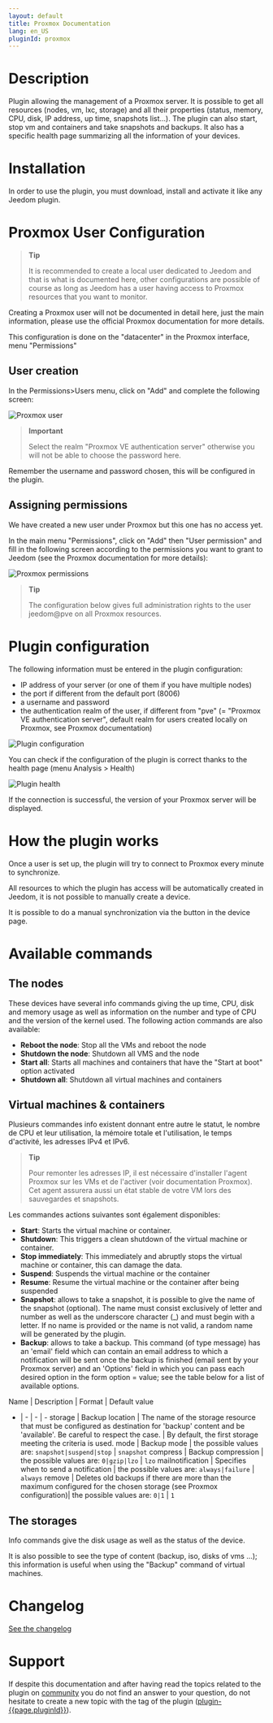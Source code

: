 ```yaml
---
layout: default
title: Proxmox Documentation
lang: en_US
pluginId: proxmox
---
```


# Description

Plugin allowing the management of a Proxmox server.
It is possible to get all resources (nodes, vm, lxc, storage) and all their properties (status, memory, CPU, disk, IP address, up time, snapshots list...).
The plugin can also start, stop vm and containers and take snapshots and backups.
It also has a specific health page summarizing all the information of your devices.

# Installation

In order to use the plugin, you must download, install and activate it like any Jeedom plugin.

# Proxmox User Configuration

> **Tip**
>
> It is recommended to create a local user dedicated to Jeedom and that is what is documented here, other configurations are possible of course as long as Jeedom has a user having access to Proxmox resources that you want to monitor.

Creating a Proxmox user will not be documented in detail here, just the main information, please use the official Proxmox documentation for more details.

This configuration is done on the "datacenter" in the Proxmox interface, menu "Permissions"

## User creation

In the Permissions>Users menu, click on "Add" and complete the following screen:

![Proxmox user](../images/proxmox_user.png "Proxmox user")

> **Important**
>
> Select the realm "Proxmox VE authentication server" otherwise you will not be able to choose the password here.

Remember the username and password chosen, this will be configured in the plugin.

## Assigning permissions

We have created a new user under Proxmox but this one has no access yet.

In the main menu "Permissions", click on "Add" then "User permission" and fill in the following screen according to the permissions you want to grant to Jeedom (see the Proxmox documentation for more details):

![Proxmox permissions](../images/proxmox_permissions.png "Proxmox permissions")

> **Tip**
>
> The configuration below gives full administration rights to the user jeedom@pve on all Proxmox resources.

# Plugin configuration

The following information must be entered in the plugin configuration:

- IP address of your server (or one of them if you have multiple nodes)
- the port if different from the default port (8006)
- a username and password
- the authentication realm of the user, if different from "pve" (= "Proxmox VE authentication server", default realm for users created locally on Proxmox, see Proxmox documentation)

![Plugin configuration](../images/plugin_config.png "Plugin configuration")

You can check if the configuration of the plugin is correct thanks to the health page (menu Analysis > Health)

![Plugin health](../images/plugin_health.png "Plugin health")

If the connection is successful, the version of your Proxmox server will be displayed.

# How the plugin works

Once a user is set up, the plugin will try to connect to Proxmox every minute to synchronize.

All resources to which the plugin has access will be automatically created in Jeedom, it is not possible to manually create a device.

It is possible to do a manual synchronization via the button in the device page.

# Available commands

## The nodes

These devices have several info commands giving the up time, CPU, disk and memory usage as well as information on the number and type of CPU and the version of the kernel used.
The following action commands are also available:

- **Reboot the node**: Stop all the VMs and reboot the node
- **Shutdown the node**: Shutdown all VMS and the node
- **Start all**: Starts all machines and containers that have the "Start at boot" option activated
- **Shutdown all**: Shutdown all virtual machines and containers

## Virtual machines & containers

Plusieurs commandes info existent donnant entre autre le statut, le nombre de CPU et leur utilisation, la mémoire totale et l'utilisation, le temps d'activité, les adresses IPv4 et IPv6.

> **Tip**
>
> Pour remonter les adresses IP, il est nécessaire d'installer l'agent Proxmox sur les VMs et de l'activer (voir documentation Proxmox). Cet agent assurera aussi un état stable de votre VM lors des sauvegardes et snapshots.

Les commandes actions suivantes sont également disponibles:

- **Start**: Starts the virtual machine or container.
- **Shutdown**: This triggers a clean shutdown of the virtual machine or container.
- **Stop immediately**: This immediately and abruptly stops the virtual machine or container, this can damage the data.
- **Suspend**: Suspends the virtual machine or the container
- **Resume**: Resume the virtual machine or the container after being suspended
- **Snapshot**: allows to take a snapshot, it is possible to give the name of the snapshot (optional). The name must consist exclusively of letter and number as well as the underscore character (_) and must begin with a letter. If no name is provided or the name is not valid, a random name will be generated by the plugin.
- **Backup**: allows to take a backup. This command (of type message) has an 'email' field which can contain an email address to which a notification will be sent once the backup is finished (email sent by your Proxmox server) and an 'Options' field in which you can pass each desired option in the form option = value; see the table below for a list of available options.

Name | Description | Format | Default value
- | - | - | -
storage | Backup location | The name of the storage resource that must be configured as destination for 'backup' content and be 'available'. Be careful to respect the case. | By default, the first storage meeting the criteria is used.
mode | Backup mode | the possible values are: `snapshot|suspend|stop` | `snapshot`
compress | Backup compression | the possible values are: `0|gzip|lzo` | `lzo`
mailnotification | Specifies when to send a notification | the possible values are: `always|failure` | `always`
remove | Deletes old backups if there are more than the maximum configured for the chosen storage (see Proxmox configuration)| the possible values are: `0|1` | `1`

## The storages

Info commands give the disk usage as well as the status of the device.

It is also possible to see the type of content (backup, iso, disks of vms ...); this information is useful when using the "Backup" command of virtual machines.

# Changelog

[See the changelog](./changelog)

# Support

If despite this documentation and after having read the topics related to the plugin on [community]({{site.forum}}/tags/plugin-{{page.pluginId}}) you do not find an answer to your question, do not hesitate to create a new topic with the tag of the plugin ([plugin-{{page.pluginId}}]({{site.forum}}/tags/plugin-{{page.pluginId}})).
